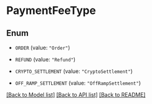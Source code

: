 # PaymentFeeType

## Enum


* `ORDER` (value: `"Order"`)

* `REFUND` (value: `"Refund"`)

* `CRYPTO_SETTLEMENT` (value: `"CryptoSettlement"`)

* `OFF_RAMP_SETTLEMENT` (value: `"OffRampSettlement"`)


[[Back to Model list]](../README.md#documentation-for-models) [[Back to API list]](../README.md#documentation-for-api-endpoints) [[Back to README]](../README.md)


